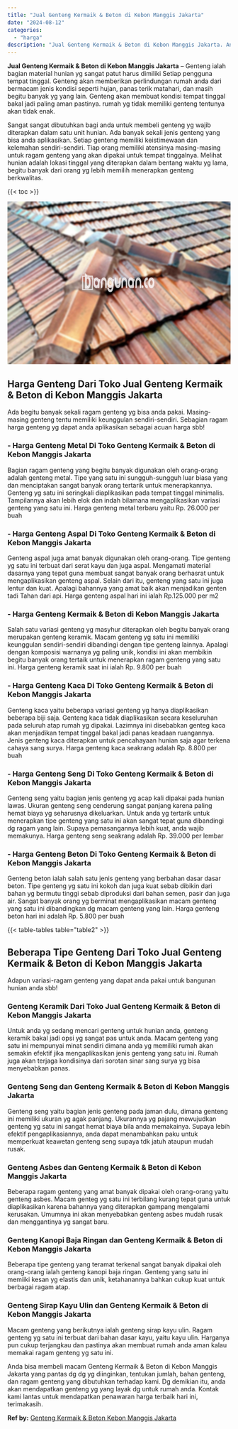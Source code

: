 ```yaml
---
title: "Jual Genteng Kermaik & Beton di Kebon Manggis Jakarta"
date: "2024-08-12"
categories: 
  - "harga"
description: "Jual Genteng Kermaik & Beton di Kebon Manggis Jakarta. Anda bisa membeli macam Genteng Kermaik & Beton di Kebon Manggis Jakarta yang pantas dg dg yg diingink..."
---
```


**Jual Genteng Kermaik & Beton di Kebon Manggis Jakarta** – Genteng ialah bagian material hunian yg sangat patut harus dimiliki Setiap pengguna tempat tinggal. Genteng akan memberikan perlindungan rumah anda dari bermacam jenis kondisi seperti hujan, panas terik matahari, dan masih begitu banyak yg yang lain. Genteng akan membuat kondisi tempat tinggal bakal jadi paling aman pastinya. rumah yg tidak memiliki genteng tentunya akan tidak enak.

Sangat sangat dibutuhkan bagi anda untuk membeli genteng yg wajib diterapkan dalam satu unit hunian. Ada banyak sekali jenis genteng yang bisa anda aplikasikan. Setiap genteng memiliki keistimewaan dan kelemahan sendiri-sendiri. Tiap orang memiliki atensinya masing-masing untuk ragam genteng yang akan dipakai untuk tempat tinggalnya. Melihat hunian adalah lokasi tinggal yang diterapkan dalam bentang waktu yg lama, begitu banyak dari orang yg lebih memilih menerapkan genteng berkwalitas.

{{< toc >}}

![Jual Genteng Kermaik & Beton di Kebon Manggis Jakarta](/images/genteng-minimalis-murah28.png)

## Harga Genteng Dari Toko Jual Genteng Kermaik & Beton di Kebon Manggis Jakarta

Ada begitu banyak sekali ragam genteng yg bisa anda pakai. Masing-masing genteng tentu memiliki keunggulan sendiri-sendiri. Sebagian ragam harga genteng yg dapat anda aplikasikan sebagai acuan harga sbb!

### \- Harga Genteng Metal Di Toko Genteng Kermaik & Beton di Kebon Manggis Jakarta

Bagian ragam genteng yang begitu banyak digunakan oleh orang-orang adalah genteng metal. Tipe yang satu ini sungguh-sungguh luar biasa yang dan menciptakan sangat banyak orang tertarik untuk menerapkannya. Genteng yg satu ini seringkali diaplikasikan pada tempat tinggal minimalis. Tampilannya akan lebih elok dan indah bilamana mengaplikasikan variasi genteng yang satu ini. Harga genteng metal terbaru yaitu Rp. 26.000 per buah

### \- Harga Genteng Aspal Di Toko Genteng Kermaik & Beton di Kebon Manggis Jakarta

Genteng aspal juga amat banyak digunakan oleh orang-orang. Tipe genteng yg satu ini terbuat dari serat kayu dan juga aspal. Mengamati material dasarnya yang tepat guna membuat sangat banyak orang berhasrat untuk mengaplikasikan genteng aspal. Selain dari itu, genteng yang satu ini juga lentur dan kuat. Apalagi bahannya yang amat baik akan menjadikan genten tadi Tahan dari api. Harga genteng aspal hari ini ialah Rp.125.000 per m2

### \- Harga Genteng Kermaik & Beton di Kebon Manggis Jakarta

Salah satu variasi genteng yg masyhur diterapkan oleh begitu banyak orang merupakan genteng keramik. Macam genteng yg satu ini memiliki keunggulan sendiri-sendiri dibandingi dengan tipe genteng lainnya. Apalagi dengan komposisi warnanya yg paling unik, kondisi ini akan membikin begitu banyak orang tertaik untuk menerapkan ragam genteng yang satu ini. Harga genteng keramik saat ini ialah Rp. 9.800 per buah

### \- Harga Genteng Kaca Di Toko Genteng Kermaik & Beton di Kebon Manggis Jakarta

Genteng kaca yaitu beberapa variasi genteng yg hanya diaplikasikan beberapa biji saja. Genteng kaca tidak diaplikasikan secara keseluruhan pada seluruh atap rumah yg dipakai. Lazimnya ini disebabkan genteg kaca akan menjadikan tempat tinggal bakal jadi panas keadaan ruangannya. Jenis genteng kaca diterapkan untuk pencahayaan hunian saja agar terkena cahaya sang surya. Harga genteng kaca seakrang adalah Rp. 8.800 per buah

### \- Harga Genteng Seng Di Toko Genteng Kermaik & Beton di Kebon Manggis Jakarta

Genteng seng yaitu bagian jenis genteng yg acap kali dipakai pada hunian lawas. Ukuran genteng seng cenderung sangat panjang karena paling hemat biaya yg seharusnya dikeluarkan. Untuk anda yg tertarik untuk menerapkan tipe genteng yang satu ini akan sangat tepat guna dibandingi dg ragam yang lain. Supaya pemasangannya lebih kuat, anda wajib memakunya. Harga genteng seng seakrang adalah Rp. 39.000 per lembar

### \- Harga Genteng Beton Di Toko Genteng Kermaik & Beton di Kebon Manggis Jakarta

Genteng beton ialah salah satu jenis genteng yang berbahan dasar dasar beton. Tipe genteng yg satu ini kokoh dan juga kuat sebab dibikin dari bahan yg bermutu tinggi sebab diproduksi dari bahan semen, pasir dan juga air. Sangat banyak orang yg berminat mengaplikasikan macam genteng yang satu ini dibandingkan dg macam genteng yang lain. Harga genteng beton hari ini adalah Rp. 5.800 per buah

{{< table-tables table="table2" >}}

## Beberapa Tipe Genteng Dari Toko Jual Genteng Kermaik & Beton di Kebon Manggis Jakarta

Adapun variasi-ragam genteng yang dapat anda pakai untuk bangunan hunian anda sbb!

### Genteng Keramik Dari Toko Jual Genteng Kermaik & Beton di Kebon Manggis Jakarta

Untuk anda yg sedang mencari genteng untuk hunian anda, genteng keramik bakal jadi opsi yg sangat pas untuk anda. Macam genteng yang satu ini mempunyai minat sendiri dimana anda yg memiliki rumah akan semakin efektif jika mengaplikasikan jenis genteng yang satu ini. Rumah juga akan terjaga kondisinya dari sorotan sinar sang surya yg bisa menyebabkan panas.

### Genteng Seng dan Genteng Kermaik & Beton di Kebon Manggis Jakarta

Genteng seng yaitu bagian jenis genteng pada jaman dulu, dimana genteng ini memiliki ukuran yg agak panjang. Ukurannya yg pajang mewujudkan genteng yg satu ini sangat hemat biaya bila anda memakainya. Supaya lebih efektif pengaplikasiannya, anda dapat menambahkan paku untuk memperkuat keawetan genteng seng supaya tdk jatuh ataupun mudah rusak.

### Genteng Asbes dan Genteng Kermaik & Beton di Kebon Manggis Jakarta

Beberapa ragam genteng yang amat banyak dipakai oleh orang-orang yaitu genteng asbes. Macam genteg yg satu ini terbilang kurang tepat guna untuk diaplikasikan karena bahannya yang diterapkan gampang mengalami kerusakan. Umumnya ini akan menyebabkan genteng asbes mudah rusak dan menggantinya yg sangat baru.

### Genteng Kanopi Baja Ringan dan Genteng Kermaik & Beton di Kebon Manggis Jakarta

Beberapa tipe genteng yang teramat terkenal sangat banyak dipakai oleh orang-orang ialah genteng kanopi baja ringan. Genteng yang satu ini memiiki kesan yg elastis dan unik, ketahanannya bahkan cukup kuat untuk berbagai ragam atap.

### Genteng Sirap Kayu Ulin dan Genteng Kermaik & Beton di Kebon Manggis Jakarta

Macam genteng yang berikutnya ialah genteng sirap kayu ulin. Ragam genteng yg satu ini terbuat dari bahan dasar kayu, yaitu kayu ulin. Harganya pun cukup terjangkau dan pastinya akan membuat rumah anda aman kalau memakai ragam genteng yg satu ini.

Anda bisa membeli macam Genteng Kermaik & Beton di Kebon Manggis Jakarta yang pantas dg dg yg diinginkan, tentukan jumlah, bahan genteng, dan ragam genteng yang dibutuhkan terhadap kami. Dg demikian itu, anda akan mendapatkan genteng yg yang layak dg untuk rumah anda. Kontak kami lantas untuk mendapatkan penawaran harga terbaik hari ini, terimakasih.

**Ref by:**  [Genteng Kermaik & Beton  Kebon Manggis Jakarta](https://id.wikipedia.org/wiki/Genteng)
